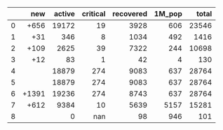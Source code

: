 |    |   new |   active |   critical |   recovered |   1M_pop |   total |
|---:|------:|---------:|-----------:|------------:|---------:|--------:|
|  0 |  +656 |    19172 |         19 |        3928 |      606 |   23546 |
|  1 |   +31 |      346 |          8 |        1034 |      492 |    1416 |
|  2 |  +109 |     2625 |         39 |        7322 |      244 |   10698 |
|  3 |   +12 |       83 |          1 |          42 |        4 |     130 |
|  4 |       |    18879 |        274 |        9083 |      637 |   28764 |
|  5 |       |    18879 |        274 |        9083 |      637 |   28764 |
|  6 | +1391 |    19236 |        274 |        8743 |      637 |   28764 |
|  7 |  +612 |     9384 |         10 |        5639 |     5157 |   15281 |
|  8 |       |        0 |        nan |          98 |      946 |     101 |